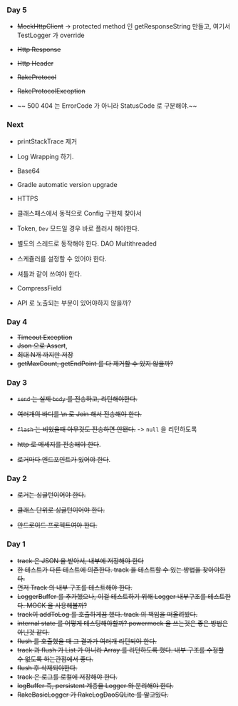 ### Day 5

- ~~MockHttpClient~~
-> protected method 인 getResponseString 만들고, 여기서 TestLogger 가 override

- ~~Http Response~~
- ~~Http Header~~
- ~~RakeProtocol~~
- ~~RakeProtocolException~~

- ~~ 500 404 는 ErrorCode 가 아니라 StatusCode 로 구분해야.~~

### Next

- printStackTrace 제거
- Log Wrapping 하기.
- Base64

- Gradle automatic version upgrade
- HTTPS
- 클래스패스에서 동적으로 Config 구현체 찾아서
- Token, `Dev` 모드일 경우 바로 플러시 해야한다.
- 별도의 스레드로 동작해야 한다. DAO Multithreaded
- 스케쥴러를 설정할 수 있어야 한다.
- 셔틀과 같이 쓰여야 한다.
- CompressField
- API 로 노출되는 부분이 있어야하지 않을까?

### Day 4

- ~~Timeout Exception~~
- ~~Json 으로 Assert~~,
- ~~최대 N개 까지만 저장~~
- ~~getMaxCount, getEndPoint 를 다 제거할 수 있지 않을까?~~

### Day 3

- ~~`send` 는 실제 `body` 를 전송하고, 리턴해야한다.~~
- ~~여러개의 바디를 \n 로 Join 해서 전송해야 한다.~~
- ~~`flash` 는 비었을때 아무것도 전송하면 안됀다.~~ -> `null` 을 리턴하도록

- ~~http 로 메세지를 전송해야 한다~~.
- ~~로거마다 엔드포인트가 있어야 한다~~.

### Day 2

- ~~로거는 싱글턴이어야 한다.~~
- ~~클래스 단위로 싱글턴이어야 한다.~~

- ~~안드로이드 프로젝트여야 한다.~~

### Day 1

- ~~track 은 JSON 을 받아서, 내부에 저장해야 한다~~
- ~~한 테스트가 다른 테스트에 의존한다. track 을 테스트할 수 있는 방법을 찾아야한다.~~
- ~~먼저 Track 의 내부 구조를 테스트해야 한다.~~
- ~~LoggerBuffer 를 추가했으나, 이걸 테스트하기 위해 Logger 내부구조를 테스트한다. MOCK 을 사용해볼까?~~
- ~~track이 addToLog 를 호출하게끔 했다. track 의 책임을 떠올려봤다.~~
- ~~internal state 를 어떻게 테스팅해야할까? powermock 을 쓰는것은 좋은 방법은 아닌것 같다.~~
- ~~flush 를 호출했을 때 그 결과가 여러개 리턴되야 한다.~~
- ~~track 과 flush 가 List 가 아니라 Array 를 리턴하도록 했다. 내부 구조를 수정할 수 없도록 하는관점에서 좋다.~~
- ~~flush 후 삭제되야한다.~~
- ~~track 은 로그를 로컬에 저장해야 한다.~~ 
- ~~logBuffer 즉, persistent 계층을 Logger 와 분리해야 한다.~~
- ~~RakeBasicLogger 가 RakeLogDaoSQLite 를 알고있다.~~


